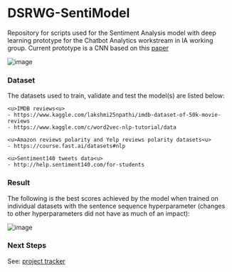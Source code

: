 # DSRWG-SentiModel
Repository for scripts used for the Sentiment Analysis model with deep learning prototype for the Chatbot Analytics workstream in IA working group.
Current prototype is a CNN based on this [paper](https://arxiv.org/ftp/arxiv/papers/2006/2006.03541.pdf)

![image](https://user-images.githubusercontent.com/50050912/157023128-fa016fbe-f2c5-463e-b900-2120301690f2.png)

### Dataset
The datasets used to train, validate and test the model(s) are listed below:
    
    <u>IMDB reviews<u>
    - https://www.kaggle.com/lakshmi25npathi/imdb-dataset-of-50k-movie-reviews
    - https://www.kaggle.com/c/word2vec-nlp-tutorial/data
  
    <u>Amazon reviews polarity and Yelp reviews polarity datasets<u>
    - https://course.fast.ai/datasets#nlp
  
    <u>Sentiment140 tweets data<u>
    - http://help.sentiment140.com/for-students
      
        
### Result
The following is the best scores achieved by the model when trained on individual datasets with the sentence sequence hyperparameter (changes to other hyperparameters did not have as much of an impact):
     
![image](https://user-images.githubusercontent.com/50050912/161446073-a0860c33-2aea-410d-8ec7-666d7ed32a33.png)



### Next Steps
See: [project tracker](https://capgemini.sharepoint.com/:x:/r/sites/DataScienceResearchDSRWG/Shared%20Documents/General/project_tracker.xlsx?d=w0033b3549f974dbc89cb0a711a0c8e73&csf=1&web=1&e=x7JwJK)
